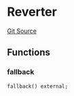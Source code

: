 # Reverter
[Git Source](https://github.com/bowenli86/eigenlayer-contracts/blob/0800603ae0e71de6487dd628cace5380fa364f74/src/test/mocks/Reverter.sol)


## Functions
### fallback


```solidity
fallback() external;
```

